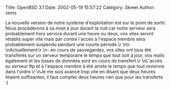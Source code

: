 Title: OpenBSD 3.1
Date: 2002-05-19 15:57:22
Category: Skreel
Author: veins

La nouvelle version de notre système d'exploitation est sur le point de sortir. Nous procéderons à sa mise à jour durant la nuit car notre serveur sera probablement hors service durant une heure ou deux, vos sites seront rétablis super vite mais par contre l'accès à l'espace membre sera probablement suspendu pendant une courte période.\r
\n\r
\nActuellement:\r
\n- en cours de sauvegardes, vos sites ont tous été transférés sur un serveur temporaire le temps que tout soit à jour, vos mails également et les bases de données sont en cours de transfert.\r
\nL'accès au serveur ftp et à l'espace membre à été arrete le temps que tout revienne dans l'ordre.\r
\nJe me suis avancé trop vite en disant que deux heures étaient suffisantes, il faut compter deux heures rien que pour les transferts  :)